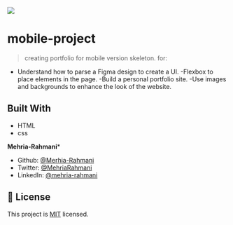![](https://img.shields.io/badge/Microverse-blueviolet)

# mobile-project

> creating portfolio for mobile version skeleton. for:
- Understand how to parse a Figma design to create a UI.
-Flexbox to place elements in the page.
-Build a personal portfolio site.
-Use images and backgrounds to enhance the look of the website.


## Built With

- HTML
- css


**Mehria-Rahmani***
- Github: [@Merhia-Rahmani](https://github.com/Mehria-Rahmani)
- Twitter: [@MehriaRahmani](https://twitter.com/MehriaRahmani?t=QwKwWXTVBZthv4sUrOXtfQ&s=08)
- LinkedIn: [@mehria-rahmani](https://www.linkedin.com/in/mehria-rahmani-379211222) 



## 📝 License

This project is [MIT](./MIT.md) licensed.
